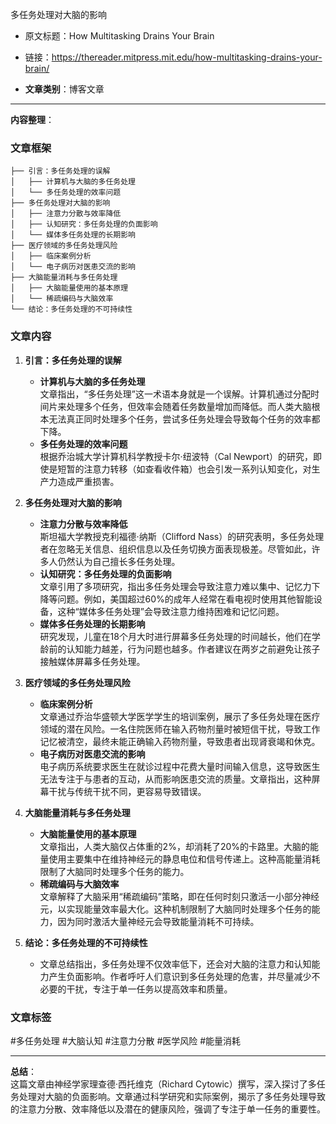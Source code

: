 多任务处理对大脑的影响  
- 原文标题：How Multitasking Drains Your Brain  
- 链接：https://thereader.mitpress.mit.edu/how-multitasking-drains-your-brain/  

- **文章类别**：博客文章  

---

**内容整理**：  

### 文章框架
```
├── 引言：多任务处理的误解
│   ├── 计算机与大脑的多任务处理
│   └── 多任务处理的效率问题
├── 多任务处理对大脑的影响
│   ├── 注意力分散与效率降低
│   ├── 认知研究：多任务处理的负面影响
│   └── 媒体多任务处理的长期影响
├── 医疗领域的多任务处理风险
│   ├── 临床案例分析
│   └── 电子病历对医患交流的影响
├── 大脑能量消耗与多任务处理
│   ├── 大脑能量使用的基本原理
│   └── 稀疏编码与大脑效率
└── 结论：多任务处理的不可持续性
```

### 文章内容
1. **引言：多任务处理的误解**
   - **计算机与大脑的多任务处理**  
     文章指出，“多任务处理”这一术语本身就是一个误解。计算机通过分配时间片来处理多个任务，但效率会随着任务数量增加而降低。而人类大脑根本无法真正同时处理多个任务，尝试多任务处理会导致每个任务的效率都下降。
   - **多任务处理的效率问题**  
     根据乔治城大学计算机科学教授卡尔·纽波特（Cal Newport）的研究，即使是短暂的注意力转移（如查看收件箱）也会引发一系列认知变化，对生产力造成严重损害。

2. **多任务处理对大脑的影响**
   - **注意力分散与效率降低**  
     斯坦福大学教授克利福德·纳斯（Clifford Nass）的研究表明，多任务处理者在忽略无关信息、组织信息以及任务切换方面表现极差。尽管如此，许多人仍然认为自己擅长多任务处理。
   - **认知研究：多任务处理的负面影响**  
     文章引用了多项研究，指出多任务处理会导致注意力难以集中、记忆力下降等问题。例如，美国超过60%的成年人经常在看电视时使用其他智能设备，这种“媒体多任务处理”会导致注意力维持困难和记忆问题。
   - **媒体多任务处理的长期影响**  
     研究发现，儿童在18个月大时进行屏幕多任务处理的时间越长，他们在学龄前的认知能力越差，行为问题也越多。作者建议在两岁之前避免让孩子接触媒体屏幕多任务处理。

3. **医疗领域的多任务处理风险**
   - **临床案例分析**  
     文章通过乔治华盛顿大学医学学生的培训案例，展示了多任务处理在医疗领域的潜在风险。一名住院医师在输入药物剂量时被短信干扰，导致工作记忆被清空，最终未能正确输入药物剂量，导致患者出现肾衰竭和休克。
   - **电子病历对医患交流的影响**  
     电子病历系统要求医生在就诊过程中花费大量时间输入信息，这导致医生无法专注于与患者的互动，从而影响医患交流的质量。文章指出，这种屏幕干扰与传统干扰不同，更容易导致错误。

4. **大脑能量消耗与多任务处理**
   - **大脑能量使用的基本原理**  
     文章指出，人类大脑仅占体重的2%，却消耗了20%的卡路里。大脑的能量使用主要集中在维持神经元的静息电位和信号传递上。这种高能量消耗限制了大脑同时处理多个任务的能力。
   - **稀疏编码与大脑效率**  
     文章解释了大脑采用“稀疏编码”策略，即在任何时刻只激活一小部分神经元，以实现能量效率最大化。这种机制限制了大脑同时处理多个任务的能力，因为同时激活大量神经元会导致能量消耗不可持续。

5. **结论：多任务处理的不可持续性**
   - 文章总结指出，多任务处理不仅效率低下，还会对大脑的注意力和认知能力产生负面影响。作者呼吁人们意识到多任务处理的危害，并尽量减少不必要的干扰，专注于单一任务以提高效率和质量。

### 文章标签
#多任务处理 #大脑认知 #注意力分散 #医学风险 #能量消耗

---

**总结**：  
这篇文章由神经学家理查德·西托维克（Richard Cytowic）撰写，深入探讨了多任务处理对大脑的负面影响。文章通过科学研究和实际案例，揭示了多任务处理导致的注意力分散、效率降低以及潜在的健康风险，强调了专注于单一任务的重要性。